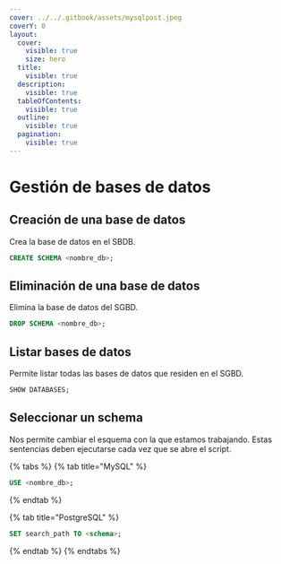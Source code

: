 ```yaml
---
cover: ../../.gitbook/assets/mysqlpost.jpeg
coverY: 0
layout:
  cover:
    visible: true
    size: hero
  title:
    visible: true
  description:
    visible: true
  tableOfContents:
    visible: true
  outline:
    visible: true
  pagination:
    visible: true
---
```


# Gestión de bases de datos

## Creación de una base de datos

Crea la base de datos en el SBDB.

```sql
CREATE SCHEMA <nombre_db>;
```

## Eliminación de una base de datos

Elimina la base de datos del SGBD.

```sql
DROP SCHEMA <nombre_db>;
```

## Listar bases de datos

Permite listar todas las bases de datos que residen en el SGBD.

```sql
SHOW DATABASES;
```

## Seleccionar un schema

Nos permite cambiar el esquema con la que estamos trabajando. Estas sentencias deben ejecutarse cada vez que se abre el script.

{% tabs %}
{% tab title="MySQL" %}
```sql
USE <nombre_db>;
```
{% endtab %}

{% tab title="PostgreSQL" %}
```sql
SET search_path TO <schema>;
```
{% endtab %}
{% endtabs %}
